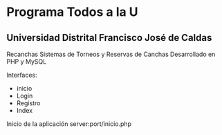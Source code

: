 # Programa Todos a la U
## Universidad Distrital Francisco José de Caldas

Recanchas
Sistemas de Torneos y Reservas de Canchas
Desarrollado en PHP y MySQL

Interfaces:
- inicio
- Login
- Registro
- Index

Inicio de la aplicación server:port/inicio.php

